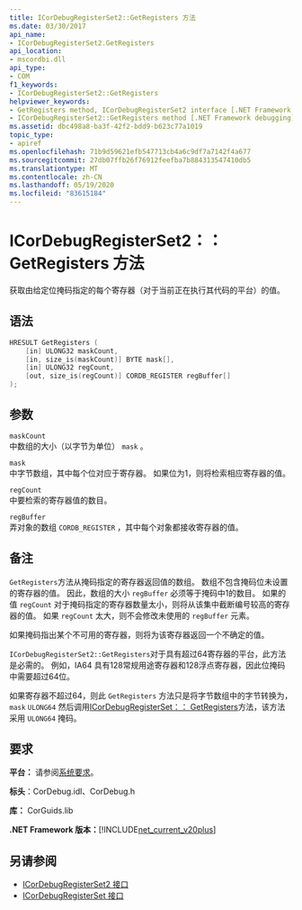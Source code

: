 ```yaml
---
title: ICorDebugRegisterSet2::GetRegisters 方法
ms.date: 03/30/2017
api_name:
- ICorDebugRegisterSet2.GetRegisters
api_location:
- mscordbi.dll
api_type:
- COM
f1_keywords:
- ICorDebugRegisterSet2::GetRegisters
helpviewer_keywords:
- GetRegisters method, ICorDebugRegisterSet2 interface [.NET Framework debugging]
- ICorDebugRegisterSet2::GetRegisters method [.NET Framework debugging]
ms.assetid: dbc498a8-ba3f-42f2-bdd9-b623c77a1019
topic_type:
- apiref
ms.openlocfilehash: 71b9d59621efb547713cb4a6c9df7a7142f4a677
ms.sourcegitcommit: 27db07ffb26f76912feefba7b884313547410db5
ms.translationtype: MT
ms.contentlocale: zh-CN
ms.lasthandoff: 05/19/2020
ms.locfileid: "83615184"
---
```

# <a name="icordebugregisterset2getregisters-method"></a>ICorDebugRegisterSet2：： GetRegisters 方法

获取由给定位掩码指定的每个寄存器（对于当前正在执行其代码的平台）的值。  
  
## <a name="syntax"></a>语法  
  
```cpp  
HRESULT GetRegisters (  
    [in] ULONG32 maskCount,  
    [in, size_is(maskCount)] BYTE mask[],  
    [in] ULONG32 regCount,  
    [out, size_is(regCount)] CORDB_REGISTER regBuffer[]  
);  
```  
  
## <a name="parameters"></a>参数

 `maskCount`  
 中数组的大小（以字节为单位） `mask` 。  
  
 `mask`  
 中字节数组，其中每个位对应于寄存器。 如果位为1，则将检索相应寄存器的值。  
  
 `regCount`  
 中要检索的寄存器值的数目。  
  
 `regBuffer`  
 弄对象的数组 `CORDB_REGISTER` ，其中每个对象都接收寄存器的值。  
  
## <a name="remarks"></a>备注

 `GetRegisters`方法从掩码指定的寄存器返回值的数组。 数组不包含掩码位未设置的寄存器的值。 因此，数组的大小 `regBuffer` 必须等于掩码中1的数目。 如果的值 `regCount` 对于掩码指定的寄存器数量太小，则将从该集中截断编号较高的寄存器的值。 如果 `regCount` 太大，则不会修改未使用的 `regBuffer` 元素。  
  
 如果掩码指出某个不可用的寄存器，则将为该寄存器返回一个不确定的值。  
  
 `ICorDebugRegisterSet2::GetRegisters`对于具有超过64寄存器的平台，此方法是必需的。 例如，IA64 具有128常规用途寄存器和128浮点寄存器，因此位掩码中需要超过64位。  
  
 如果寄存器不超过64，则此 `GetRegisters` 方法只是将字节数组中的字节转换为， `mask` `ULONG64` 然后调用[ICorDebugRegisterSet：： GetRegisters](icordebugregisterset-getregisters-method.md)方法，该方法采用 `ULONG64` 掩码。  
  
## <a name="requirements"></a>要求

 **平台：** 请参阅[系统要求](../../get-started/system-requirements.md)。  
  
 **标头**：CorDebug.idl、CorDebug.h  
  
 **库：** CorGuids.lib  
  
 **.NET Framework 版本：**[!INCLUDE[net_current_v20plus](../../../../includes/net-current-v20plus-md.md)]  
  
## <a name="see-also"></a>另请参阅

- [ICorDebugRegisterSet2 接口](icordebugregisterset2-interface.md)
- [ICorDebugRegisterSet 接口](icordebugregisterset-interface.md)
